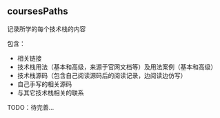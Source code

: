 ## coursesPaths

记录所学的每个技术栈的内容

包含：

- 相关链接
- 技术栈用法（基本和高级，来源于官网文档等）及用法案例（基本和高级）
- 技术栈源码（包含自己阅读源码后的阅读记录，边阅读边仿写）
- 自己手写的相关源码
- 与其它技术栈相关的联系

TODO：待完善...